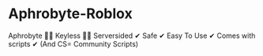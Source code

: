 # Aphrobyte-Roblox
Aphrobyte 🐱‍👤 Keyless 🔑❌ Serversided ✔ Safe ✔ Easy To Use ✔ Comes with scripts ✔ (And CS= Community Scripts)

